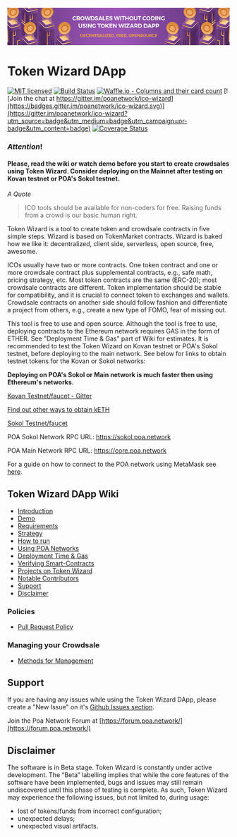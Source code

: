 ![Token Wizard DApp](/docs/github_head.png)

# Token Wizard DApp

[![MIT licensed](https://img.shields.io/badge/license-MIT-blue.svg)](https://raw.githubusercontent.com/hyperium/hyper/master/LICENSE)
[![Build Status](https://travis-ci.org/poanetwork/token-wizard.svg?branch=master)](https://travis-ci.org/poanetwork/token-wizard)
[![Waffle.io - Columns and their card count](https://badge.waffle.io/poanetwork/token-wizard.svg?columns=all)](http://waffle.io/poanetwork/ico-wizard)
[![Join the chat at https://gitter.im/poanetwork/ico-wizard](https://badges.gitter.im/poanetwork/ico-wizard.svg)](https://gitter.im/poanetwork/ico-wizard?utm_source=badge&utm_medium=badge&utm_campaign=pr-badge&utm_content=badge)
[![Coverage Status](https://coveralls.io/repos/github/poanetwork/token-wizard/badge.svg?branch=master)](https://coveralls.io/github/poanetwork/token-wizard?branch=master)

### **_Attention_!**
#### __Please, read the wiki or watch demo before you start to create crowdsales using Token Wizard. Consider deploying on the Mainnet after testing on Kovan testnet or POA's Sokol testnet.__

_A Quote_

> ICO tools should be available for non-coders for free. Raising funds from a crowd is our basic human right.

Token Wizard is a tool to create token and crowdsale contracts in five simple steps. Wizard is based on TokenMarket contracts. Wizard is baked how we like it: decentralized, client side, serverless, open source, free, awesome.

ICOs usually have two or more contracts. One token contract and one or more crowdsale contract plus supplemental contracts, e.g., safe math, pricing strategy, etc. Most token contracts are the same (ERC-20); most crowdsale contracts are different. Token implementation should be stable for compatibility, and it is crucial to connect token to exchanges and wallets. Crowdsale contracts on another side should follow fashion and differentiate a project from others, e.g., create a new type of FOMO, fear of missing out.

This tool is free to use and open source. Although the tool is free to use, deploying contracts to the Ethereum network requires GAS in the form of ETHER. See "Deployment Time & Gas" part of Wiki for estimates. It is recommended to test the Token Wizard on Kovan testnet or POA's Sokol testnet, before deploying to the main network. See below for links to obtain testnet tokens for the Kovan or Sokol networks:

__Deploying on POA's Sokol or Main network is much faster then using Ethereum's networks.__

 [Kovan Testnet/faucet - Gitter](https://gitter.im/kovan-testnet/faucet)

 [Find out other ways to obtain kETH](https://github.com/kovan-testnet/faucet)

 [Sokol Testnet/faucet](https://faucet-sokol.herokuapp.com/)

 POA Sokol Network RPC URL: https://sokol.poa.network

 POA Main Network RPC URL: https://core.poa.network

 For a guide on how to connect to the POA network using MetaMask see [here](https://github.com/poanetwork/token-wizard/wiki/Connecting-to-POA-Networks).

## Token Wizard DApp Wiki
- [Introduction](https://github.com/poanetwork/token-wizard/wiki/Token-Wizard-Introduction)
- [Demo](https://github.com/poanetwork/token-wizard/wiki/Token-Wizard-Demo)
- [Requirements](https://github.com/poanetwork/token-wizard/wiki/Token-Wizard-Requirements)
- [Strategy](https://github.com/poanetwork/token-wizard/wiki/Token-Wizard-Strategy)
- [How to run](https://github.com/poanetwork/token-wizard/wiki/Token-Wizard-How-to-run)
- [Using POA Networks](https://github.com/poanetwork/token-wizard/wiki/Connecting-to-POA-Networks)
- [Deployment Time & Gas](https://github.com/poanetwork/token-wizard/wiki/Token-Wizard-Deployment-Time-and-Gas)
- [Verifying Smart-Contracts](https://github.com/poanetwork/token-wizard/wiki/Token-Wizard-Verifying-Contracts)
- [Projects on Token Wizard](https://github.com/poanetwork/token-wizard/wiki/Token-Wizard-Projects)
- [Notable Contributors](https://github.com/poanetwork/token-wizard/wiki/Token-Wizard-Notable-Contributors)
- [Support](https://github.com/poanetwork/token-wizard/wiki/Token-Wizard-Support)
- [Disclaimer](https://github.com/poanetwork/token-wizard/wiki/Token-Wizard-Disclaimer)
### Policies
- [Pull Request Policy](https://github.com/poanetwork/token-wizard/wiki/Pull-Request-Policy)
### Managing your Crowdsale
- [Methods for Management](https://github.com/poanetwork/token-wizard/wiki/Token-Wizard-Managing-Crowdsale)


## Support

If you are having any issues while using the Token Wizard DApp, please create a "New Issue" on it's [Github Issues section](https://github.com/poanetwork/token-wizard/issues).

Join the Poa Network Forum at [https://forum.poa.network/](https://forum.poa.network/)

## Disclaimer

The software is in Beta stage.
Token Wizard is constantly under active development. The “Beta” labelling implies that while the core features of the software have been implemented, bugs and issues may still remain undiscovered until this phase of testing is complete. As such, Token Wizard may experience the following issues, but not limited to, during usage:

- lost of tokens/funds from incorrect configuration;
- unexpected delays;
- unexpected visual artifacts.





